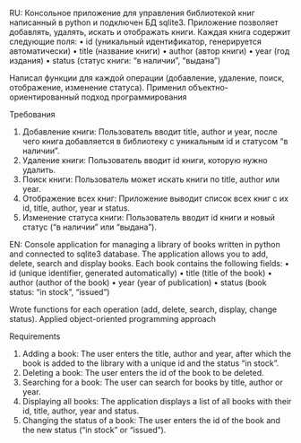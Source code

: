 RU:
Консольное приложение для управления библиотекой книг написанный в python и подключен БД sqlite3.
Приложение позволяет добавлять, удалять, искать и отображать книги. Каждая книга содержит следующие поля:
 • id (уникальный идентификатор, генерируется автоматически)
 • title (название книги)
 • author (автор книги)
 • year (год издания)
 • status (статус книги: “в наличии”, “выдана”)
 
 Написал функции для каждой операции (добавление, удаление, поиск, отображение, изменение статуса).
 Применил объектно-ориентированный подход программирования

 Требования
 1. Добавление книги: Пользователь вводит title, author и year, после чего книга добавляется в библиотеку
    с уникальным id и статусом “в наличии”.
 2. Удаление книги: Пользователь вводит id книги, которую нужно удалить.
 3. Поиск книги: Пользователь может искать книги по title, author или year.
 4. Отображение всех книг: Приложение выводит список всех книг с их id, title, author, year и status.
 5. Изменение статуса книги: Пользователь вводит id книги и новый статус (“в наличии” или “выдана”).


EN:
Console application for managing a library of books written in python and connected to sqlite3 database.
The application allows you to add, delete, search and display books. Each book contains the following fields:
• id (unique identifier, generated automatically)
• title (title of the book)
• author (author of the book)
• year (year of publication)
• status (book status: “in stock”, “issued”)

Wrote functions for each operation (add, delete, search, display, change status).
Applied object-oriented programming approach

Requirements
1. Adding a book: The user enters the title, author and year, after which the book is added to the library
with a unique id and the status “in stock”.
2. Deleting a book: The user enters the id of the book to be deleted.
3. Searching for a book: The user can search for books by title, author or year.
4. Displaying all books: The application displays a list of all books with their id, title, author, year and status.
5. Changing the status of a book: The user enters the id of the book and the new status (“in stock” or “issued”).
